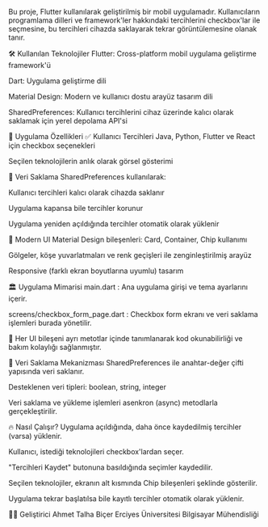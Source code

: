 Bu proje, Flutter kullanılarak geliştirilmiş bir mobil uygulamadır. Kullanıcıların programlama dilleri ve framework'ler hakkındaki tercihlerini checkbox'lar ile seçmesine, bu tercihleri cihazda saklayarak tekrar görüntülemesine olanak tanır.

🛠️ Kullanılan Teknolojiler
Flutter: Cross-platform mobil uygulama geliştirme framework'ü

Dart: Uygulama geliştirme dili

Material Design: Modern ve kullanıcı dostu arayüz tasarım dili

SharedPreferences: Kullanıcı tercihlerini cihaz üzerinde kalıcı olarak saklamak için yerel depolama API'si

🚀 Uygulama Özellikleri
✅ Kullanıcı Tercihleri
Java, Python, Flutter ve React için checkbox seçenekleri

Seçilen teknolojilerin anlık olarak görsel gösterimi

💾 Veri Saklama
SharedPreferences kullanılarak:

Kullanıcı tercihleri kalıcı olarak cihazda saklanır

Uygulama kapansa bile tercihler korunur

Uygulama yeniden açıldığında tercihler otomatik olarak yüklenir

🎨 Modern UI
Material Design bileşenleri: Card, Container, Chip kullanımı

Gölgeler, köşe yuvarlatmaları ve renk geçişleri ile zenginleştirilmiş arayüz

Responsive (farklı ekran boyutlarına uyumlu) tasarım

🏛️ Uygulama Mimarisi
main.dart : Ana uygulama girişi ve tema ayarlarını içerir.

screens/checkbox_form_page.dart : Checkbox form ekranı ve veri saklama işlemleri burada yönetilir.

🔹 Her UI bileşeni ayrı metotlar içinde tanımlanarak kod okunabilirliği ve bakım kolaylığı sağlanmıştır.

📂 Veri Saklama Mekanizması
SharedPreferences ile anahtar-değer çifti yapısında veri saklanır.

Desteklenen veri tipleri: boolean, string, integer

Veri saklama ve yükleme işlemleri asenkron (async) metodlarla gerçekleştirilir.

🔥 Nasıl Çalışır?
Uygulama açıldığında, daha önce kaydedilmiş tercihler (varsa) yüklenir.

Kullanıcı, istediği teknolojileri checkbox'lardan seçer.

"Tercihleri Kaydet" butonuna basıldığında seçimler kaydedilir.

Seçilen teknolojiler, ekranın alt kısmında Chip bileşenleri şeklinde gösterilir.

Uygulama tekrar başlatılsa bile kayıtlı tercihler otomatik olarak yüklenir.

👨‍💻 Geliştirici
Ahmet Talha Biçer
Erciyes Üniversitesi Bilgisayar Mühendisliği
